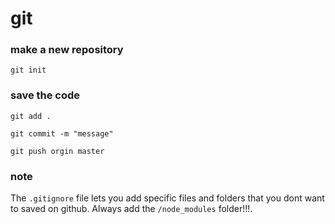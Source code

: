 # git

### make a new repository
`git init`

### save the code
`git add .`

`git commit -m "message"`

`git push orgin master`

### note
The `.gitignore` file lets you add specific files and folders that you dont want to saved on github. 
Always add the `/node_modules` folder!!!. 